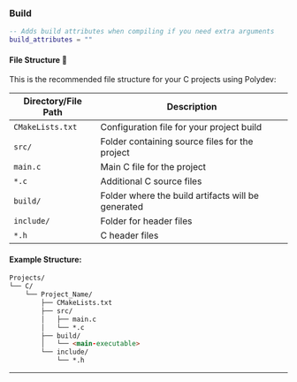 ### **Build**
```lua
-- Adds build attributes when compiling if you need extra arguments
build_attributes = ""
```

#### File Structure 📂
This is the recommended file structure for your C projects using Polydev:

| Directory/File Path        | Description                                          |
|----------------------------|------------------------------------------------------|
| `CMakeLists.txt`            | Configuration file for your project build            |
| `src/`                      | Folder containing source files for the project      |
| `main.c`                    | Main C file for the project                          |
| `*.c`                       | Additional C source files                           |
| `build/`                    | Folder where the build artifacts will be generated |
| `include/`                  | Folder for header files                             |
| `*.h`                       | C header files                                       |

#### Example Structure:

```md
Projects/
└── C/
    └── Project_Name/
        ├── CMakeLists.txt
        ├── src/
        │   ├── main.c
        │   └── *.c
        ├── build/
        │   └── <main-executable>
        └── include/
            └── *.h
```
---

